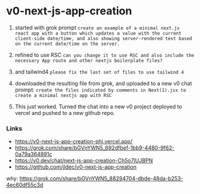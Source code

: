 # v0-next-js-app-creation

1. started with grok prompt
`create an example of a minimal next.js react app with a button which updates a value with the current client-side date/time, and also showing server-rendered text based on the current date/time on the server.`

2. refined to use RSC
`can you change it to use RSC and also include the necessary App route and other nextjs boilerplate files?`

3. and tailwind4
`please fix the last set of files to use tailwind 4`

4. downloaded the resulting file from grok, and uploaded to a new v0 chat prompt:
`create the files indicated by comments in Next(1).jsx to create a minimal nextjs app with RSC`

5. This just worked. Turned the chat into a new v0 project deployed to vercel and pushed to a new github repo.

### Links

- https://v0-next-js-app-creation-phi.vercel.app/
- https://grok.com/share/bGVnYWN5_692dfbef-1bb9-4480-9f62-0a79a364891c
- https://v0.dev/chat/next-js-app-creation-Ch5o7lUJBPN
- https://github.com/jldec/v0-next-js-app-creation

why: https://grok.com/share/bGVnYWN5_88294704-dbde-48da-b253-4ec60df55c3d
